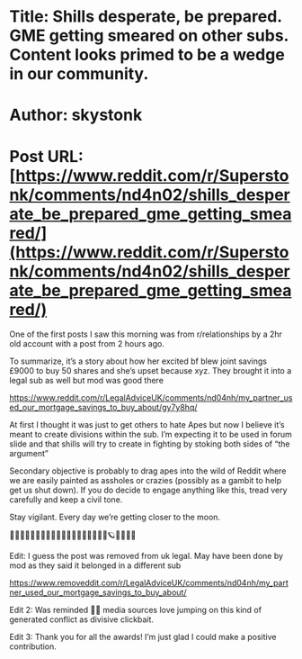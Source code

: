 # Title: Shills desperate, be prepared. GME getting smeared on other subs. Content looks primed to be a wedge in our community.
# Author: skystonk
# Post URL: [https://www.reddit.com/r/Superstonk/comments/nd4n02/shills_desperate_be_prepared_gme_getting_smeared/](https://www.reddit.com/r/Superstonk/comments/nd4n02/shills_desperate_be_prepared_gme_getting_smeared/)


One of the first posts I saw this morning was from r/relationships by a 2hr old account with a post from 2 hours ago. 

To summarize, it’s a story about how her excited bf blew joint savings £9000 to buy 50 shares and she’s upset because xyz.  They brought it into a legal sub as well but mod was good there

https://www.reddit.com/r/LegalAdviceUK/comments/nd04nh/my_partner_used_our_mortgage_savings_to_buy_about/gy7y8hq/

At first I thought it was just to get others to hate Apes but now I believe it’s meant to create divisions within the sub. I’m expecting it to be used in forum slide and that shills will try to create in fighting by stoking both sides of “the argument”

Secondary objective is probably to drag apes into the wild of Reddit where we are easily painted as assholes or crazies (possibly as a gambit to help get us shut down). If you do decide to engage anything like this, tread very carefully and keep a civil tone. 

Stay vigilant. Every day we’re getting closer to the moon. 

🦍💎🙌💎🦍🚀🚀🚀🚀🚀🚀🚀🚀🚀🌔🚀🚀🚀🚀🪐🚀🚀🚀🚀

Edit: I guess the post was removed from uk legal. May have been done by mod as they said it belonged in a different sub 

https://www.removeddit.com/r/LegalAdviceUK/comments/nd04nh/my_partner_used_our_mortgage_savings_to_buy_about/

Edit 2:  Was reminded 🌈🐻 media sources love jumping on this kind of generated conflict as divisive clickbait.

Edit 3:  Thank you for all the awards! I’m just glad I could make a positive contribution.